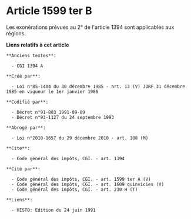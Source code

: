 # Article 1599 ter B

Les exonérations prévues au 2° de l'article 1394 sont applicables aux régions.

**Liens relatifs à cet article**

	**Anciens textes**:

	  - CGI 1394 A

	**Créé par**:

	  - Loi n°85-1404 du 30 décembre 1985 - art. 13 (V) JORF 31 décembre 1985 en vigueur le 1er janvier 1986

	**Codifié par**:

	  - Décret n°91-883 1991-09-09
	  - Décret n°93-1127 du 24 septembre 1993

	**Abrogé par**:

	  - Loi n°2010-1657 du 29 décembre 2010 - art. 108 (M)

	**Cite**:

	  - Code général des impôts, CGI. - art. 1394

	**Cité par**:

	  - Code général des impôts, CGI. - art. 1599 ter A (V)
	  - Code général des impôts, CGI. - art. 1609 quinvicies (V)
	  - Code général des impôts, CGI. - art. 230 H (T)

	**Liens**:

	  - HISTO: Edition du 24 juin 1991
